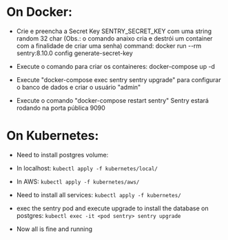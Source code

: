 # On Docker:
- Crie e preencha a Secret Key SENTRY_SECRET_KEY com uma string random 32 char
  (Obs.: o comando anaixo cria e destrói um container com a finalidade de criar uma senha)
  command: docker run --rm sentry:8.10.0 config generate-secret-key

- Execute o comando para criar os containeres:
  docker-compose up -d
- Execute "docker-compose exec sentry sentry upgrade" para configurar o banco de dados e criar o usuário "admin"
- Execute o comando "docker-compose restart sentry"
  Sentry estará rodando na porta pública 9090

# On Kubernetes:

* Need to install postgres volume:
- In localhost:
```kubectl apply -f kubernetes/local/```

- In AWS:
```kubectl apply -f kubernetes/aws/```

* Need to install all services:
```kubectl apply -f kubernetes/```

* exec the sentry pod and execute upgrade to install the database on postgres:
```kubectl exec -it <pod sentry> sentry upgrade```

* Now all is fine and running
